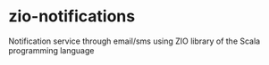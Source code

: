 # zio-notifications
Notification service through email/sms using ZIO library of the Scala programming language
